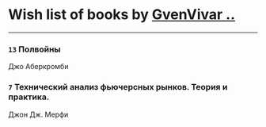 # Wish list of books by [GvenVivar ..](https://www.facebook.com/app_scoped_user_id/158266434925901/)
---

### `13` Полвойны
Джо Аберкромби

### `7` Технический анализ фьючерсных рынков. Теория и практика.
Джон Дж. Мерфи

